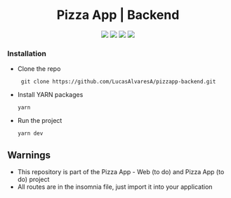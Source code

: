 # <div align="center"> Pizza App | Backend </div>

<div align="center">
    <img src="https://img.shields.io/badge/node.js-6DA55F?style=for-the-badge&logo=node.js&logoColor=white" />
    <img src="https://img.shields.io/badge/express.js-%23404d59.svg?style=for-the-badge&logo=express&logoColor=%2361DAFB" />
    <img src="https://img.shields.io/badge/Prisma-3982CE?style=for-the-badge&logo=Prisma&logoColor=white" />
    <img src="https://img.shields.io/badge/TypeScript-007ACC?style=for-the-badge&logo=typescript&logoColor=white"/>
  
</div>

### Installation

- Clone the repo

       git clone https://github.com/LucasAlvaresA/pizzapp-backend.git
       
- Install YARN packages

      yarn

- Run the project

      yarn dev

## Warnings

- This repository is part of the Pizza App - Web (to do) and Pizza App (to do) project
- All routes are in the insomnia file, just import it into your application
